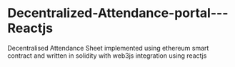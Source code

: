 # Decentralized-Attendance-portal---Reactjs
Decentralised Attendance Sheet implemented using ethereum smart contract and written in solidity with web3js integration using reactjs
